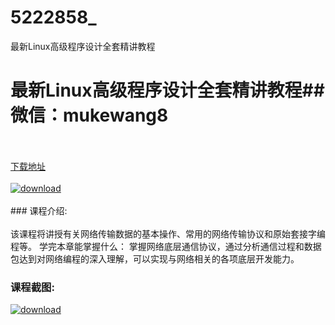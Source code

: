 # 5222858_
最新Linux高级程序设计全套精讲教程
# 最新Linux高级程序设计全套精讲教程## 微信：mukewang8
<br/></br>[下载地址](http://www.36tz.cn/article/5222858 "下载地址")
<br/></br>[![download](http://36tz.cn/muke_img/2022_02_1-21-300x183.png "下载地址")](http://www.36tz.cn/article/5222858 "下载地址")
<br/></br>### 课程介绍:<br/></br>该课程将讲授有关网络传输数据的基本操作、常用的网络传输协议和原始套接字编程等。
学完本章能掌握什么：
掌握网络底层通信协议，通过分析通信过程和数据包达到对网络编程的深入理解，可以实现与网络相关的各项底层开发能力。

### 课程截图:
[![download](http://36tz.cn/muke_img/2022_02_2-60.png "下载地址")](http://www.36tz.cn/article/5222858 "下载地址")
